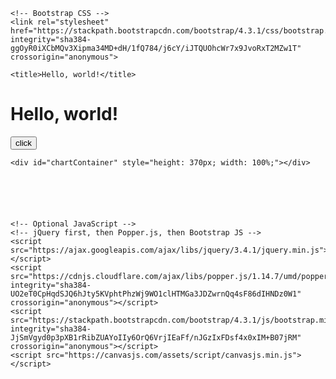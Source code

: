 <!doctype html>
<html lang="en">
  <head>
    <!-- Required meta tags -->
    <meta charset="utf-8">
    <meta name="viewport" content="width=device-width, initial-scale=1, shrink-to-fit=no">

    <!-- Bootstrap CSS -->
    <link rel="stylesheet" href="https://stackpath.bootstrapcdn.com/bootstrap/4.3.1/css/bootstrap.min.css" integrity="sha384-ggOyR0iXCbMQv3Xipma34MD+dH/1fQ784/j6cY/iJTQUOhcWr7x9JvoRxT2MZw1T" crossorigin="anonymous">

    <title>Hello, world!</title>
  </head>
  <body>
    <h1>Hello, world!</h1>
    <button id="btnClick"> click </button>

    <div id="chartContainer" style="height: 370px; width: 100%;"></div>






    <!-- Optional JavaScript -->
    <!-- jQuery first, then Popper.js, then Bootstrap JS -->
    <script src="https://ajax.googleapis.com/ajax/libs/jquery/3.4.1/jquery.min.js"></script>
    <script src="https://cdnjs.cloudflare.com/ajax/libs/popper.js/1.14.7/umd/popper.min.js" integrity="sha384-UO2eT0CpHqdSJQ6hJty5KVphtPhzWj9WO1clHTMGa3JDZwrnQq4sF86dIHNDz0W1" crossorigin="anonymous"></script>
    <script src="https://stackpath.bootstrapcdn.com/bootstrap/4.3.1/js/bootstrap.min.js" integrity="sha384-JjSmVgyd0p3pXB1rRibZUAYoIIy6OrQ6VrjIEaFf/nJGzIxFDsf4x0xIM+B07jRM" crossorigin="anonymous"></script>
    <script src="https://canvasjs.com/assets/script/canvasjs.min.js"></script>

  </body>


  <script>
      
      function plot (dataPoints) {
    
    var chart = new CanvasJS.Chart("chartContainer", {
      animationEnabled: true,
      theme: "light2",
      title:{
        text: "Simple Line Chart"
      },
      axisY:{
        includeZero: false
      },
      data: [{        
        type: "line",       
        dataPoints: dataPoints
      }]
    });
    chart.render();
    
    }



      $(()=>{
        $("button").click(function(){
            let urlAPI = "https://api.thingspeak.com/channels/860688/feeds.json?results=50";
            $.get(urlAPI, function(data, status){
               // alert("Data: " + data + "\nStatus: " + status);
                console.log(JSON.stringify(data.feeds));
                var dataPoints = [];
                plot(dataPoints);
            });
        });

      });  
  </script>


<script>
    
    </script>



</html>
